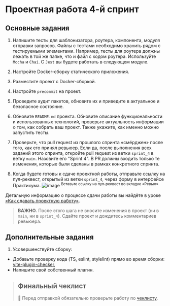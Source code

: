 # Проектная работа 4-й спринт

## Основные задания

1. Напишите тесты для шаблонизатора, роутера, компонента, модуля отправки запросов. Файлы с тестами необходимо хранить рядом с тестируемыми элементами. Например, тесты для роутера должны лежать в той же папке, что и файл с кодом роутера. Используйте `Mocha` и `Chai`. С `Jest` вы будете работать в следующем модуле.

3. Настройте Docker-сборку статического приложения.
4. Разместите проект с Docker-сборкой.
5. Настройте `precommit` на проект.
6. Проведите аудит пакетов, обновите их и приведите в актуальное и безопасное состояние.
7. Обновите `README.md` проекта. Обновите описание функциональности и использованных технологий, проверьте актуальность информации о том, как собрать ваш проект. Также укажите, как именно можно запустить тесты.
8. Проверьте, что pull request из прошлого спринта «смёрджен» после того, как его принял ревьюер. Если да, после выполнения всех заданий этого спринта, откройте pull request из ветки `sprint_4` в ветку `main`. Назовите его "Sprint 4". В PR должны входить только те изменения, которые были сделаны в рамках конкретного спринта.
9. Когда будете готовы к сдаче проектной работы, отправьте ссылку на пул-реквест, открытый из ветки `sprint_4`, через форму в интерфейсе Практикума.
![image](https://pictures.s3.yandex.net/resources/Untitled_1656599252.png)
<sup>Вставьте ссылку на пул-реквест во вкладке «Ревью»</sup>

Детальную информацию о процессе сдачи работы вы найдёте в уроке [«Как сдавать проектную работу»](https://praktikum.yandex.ru/trainer/middle-frontend/lesson/1d0f55c3-a492-4ae3-8e0b-025776da4767/).

> **ВАЖНО.** После этого шага не вносите изменения в проект (ни в `main`, ни в `sprint_4`). Сдайте проект и дождитесь комментариев ревьюера.

## Дополнительные задания
1. Усовершенствуйте сборку:
- Добавьте проверку кода (TS, eslint, stylelint) прямо во время сборки: [vite-plugin-checker](https://www.npmjs.com/package/vite-plugin-checker),
- Напишите свой собственный плагин.

> ## Финальный чеклист
> 🔑 Перед отправкой обязательно проверьте работу по [чеклисту](https://code.s3.yandex.net/frontend-developer/middle_frontend/checklist_pdf/checklist_4.pdf).
